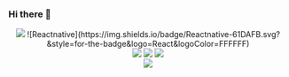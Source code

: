 ### Hi there 👋

<div align=center>


  <img src="https://img.shields.io/badge/react-61DAFB?style=for-the-badge&logo=react&logoColor=black"> 
![Reactnative](https://img.shields.io/badge/Reactnative-61DAFB.svg?&style=for-the-badge&logo=React&logoColor=FFFFFF)
<br/>
   <img src="https://img.shields.io/badge/html5-E34F26?style=for-the-badge&logo=html5&logoColor=white"> 
  <img src="https://img.shields.io/badge/css-1572B6?style=for-the-badge&logo=css3&logoColor=white"> 
  <img src="https://img.shields.io/badge/javascript-F7DF1E?style=for-the-badge&logo=javascript&logoColor=black"> 
  <br/>
    <img src="https://img.shields.io/badge/github-181717?style=for-the-badge&logo=github&logoColor=white">
</div>

